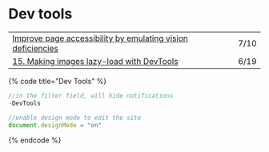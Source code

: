 # Dev tools

|  |  |
| :--- | :--- |
| [Improve page accessibility by emulating vision deficiencies](https://umaar.com/dev-tips/231-emulate-vision-deficiencies/) | 7/10 |
| [15. Making images lazy-load with DevTools](https://moderndevtools.com/lessons/15) | 6/19 |

{% code title="Dev Tools" %}
```javascript
//in the filter field, will hide notifications
-DevTools

//enable design mode to edit the site
document.designMode = "on"

```
{% endcode %}

